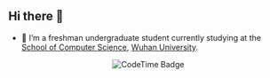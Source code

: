 ## Hi there 👋

- 🌱 I’m a freshman undergraduate student currently studying at the [School of Computer Science](https://cs.whu.edu.cn), [Wuhan University](https://www.whu.edu.cn).

<!--
**TonyYin0418/TonyYin0418** is a ✨ _special_ ✨ repository because its `README.md` (this file) appears on your GitHub profile.

Here are some ideas to get you started:

- 🚀 I’m passionate about developing my skills in software engineering and artificial intelligence.  
- 🌟 Open to learning, collaboration, and new opportunities!
- 🔭 I’m currently working on ...
- 🌱 I’m currently learning ...
- 👯 I’m looking to collaborate on ...
- 🤔 I’m looking for help with ...
- 💬 Ask me about ...
- 📫 How to reach me: ...
- 😄 Pronouns: ...
- ⚡ Fun fact: ...

<p align="center"><em>Statistics starting from February 6, 2025.</em></p>

-->

<div align="center">
<img href="https://codetime.dev" alt="CodeTime Badge" src="https://img.shields.io/endpoint?style=for-the-badge&color=123&url=https%3A%2F%2Fapi.codetime.dev%2Fshield%3Fid%3D31428%26project%3D%26in=0">
</div>


